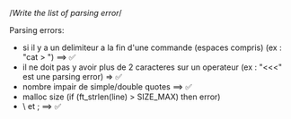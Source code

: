
/*Write the list of parsing error*/

 Parsing errors:
 * si il y a un delimiteur a la fin d'une commande (espaces compris) (ex : "cat >     ") ==> ✅
 * il ne doit pas y avoir plus de 2 caracteres sur un operateur (ex : "<<<" est une parsing error) => ✅
 * nombre impair de simple/double quotes ==> ✅
 * malloc size (if (ft_strlen(line) > SIZE_MAX) then error)
 * \ et ; ==> ✅
 

